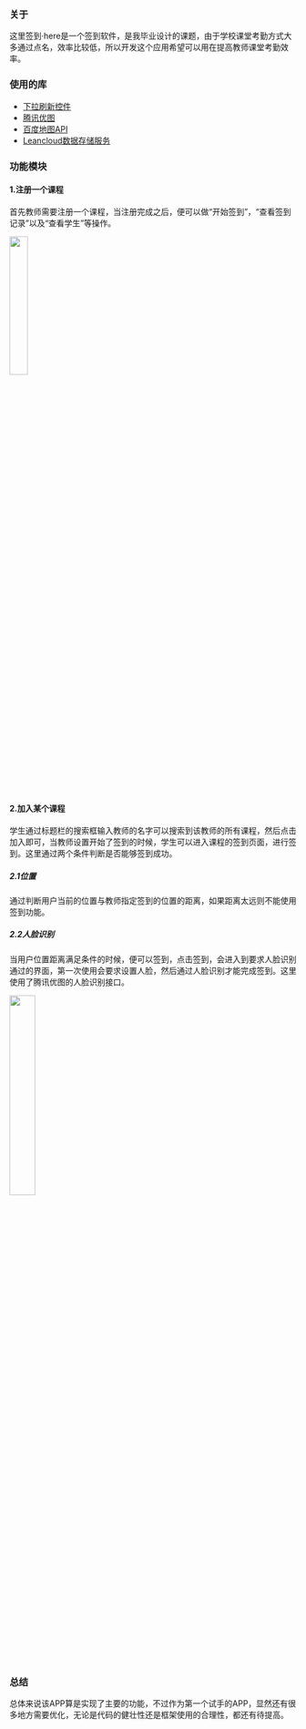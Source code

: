### 关于

这里签到·here是一个签到软件，是我毕业设计的课题，由于学校课堂考勤方式大多通过点名，效率比较低，所以开发这个应用希望可以用在提高教师课堂考勤效率。

### 使用的库

- [下拉刷新控件](https://github.com/WuXiaolong/PullLoadMoreRecyclerView)
- [腾讯优图](http://youtu.qq.com/)
- [百度地图API](http://lbsyun.baidu.com/index.php?title=androidsdk)
- [Leancloud数据存储服务](https://leancloud.cn/?)

### 功能模块

#### 1.注册一个课程

首先教师需要注册一个课程，当注册完成之后，便可以做“开始签到”，“查看签到记录”以及“查看学生”等操作。

<img src="http://ofmu3jzkb.bkt.clouddn.com/here/here_screen4.jpg" width="25%" />

#### 2.加入某个课程

学生通过标题栏的搜索框输入教师的名字可以搜索到该教师的所有课程，然后点击加入即可，当教师设置开始了签到的时候，学生可以进入课程的签到页面，进行签到。这里通过两个条件判断是否能够签到成功。

##### 2.1位置

通过判断用户当前的位置与教师指定签到的位置的距离，如果距离太远则不能使用签到功能。

##### 2.2人脸识别

当用户位置距离满足条件的时候，便可以签到，点击签到，会进入到要求人脸识别通过的界面，第一次使用会要求设置人脸，然后通过人脸识别才能完成签到。这里使用了腾讯优图的人脸识别接口。

<img src="http://ofmu3jzkb.bkt.clouddn.com/here/here_screen5.jpg" width="30%" />

### 总结

总体来说该APP算是实现了主要的功能，不过作为第一个试手的APP，显然还有很多地方需要优化，无论是代码的健壮性还是框架使用的合理性，都还有待提高。